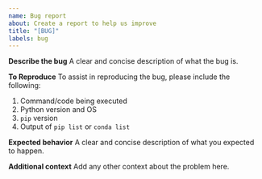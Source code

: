 ```yaml
---
name: Bug report
about: Create a report to help us improve
title: "[BUG]"
labels: bug
---
```


**Describe the bug**
A clear and concise description of what the bug is.

**To Reproduce**
To assist in reproducing the bug, please include the following:

1. Command/code being executed
2. Python version and OS
3. `pip` version
4. Output of `pip list` or `conda list`

**Expected behavior**
A clear and concise description of what you expected to happen.

**Additional context**
Add any other context about the problem here.
